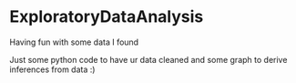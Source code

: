 # ExploratoryDataAnalysis
Having fun with some data I found 

Just some python code to have ur data cleaned and some graph to derive inferences from data
:)
